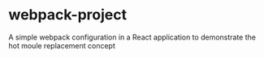 # webpack-project
A simple webpack configuration in a React application to demonstrate the hot moule replacement concept
